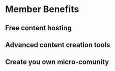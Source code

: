 # Member Benefits

## Free content hosting

## Advanced content creation tools

## Create you own micro-comunity
